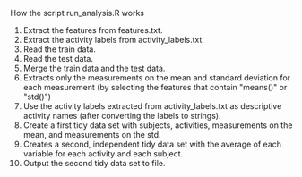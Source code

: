 How the script run_analysis.R works

1. Extract the features from features.txt.
2. Extract the activity labels from activity_labels.txt.
3. Read the train data.
4. Read the test data.
5. Merge the train data and the test data.
6. Extracts only the measurements on the mean and standard deviation for each measurement (by selecting the features that contain "means()" or "std()") 
7. Use the activity labels extracted from activity_labels.txt as descriptive activity names (after converting the labels to strings).
8. Create a first tidy data set with subjects, activities, measurements on the mean, and measurements on the std.
9. Creates a second, independent tidy data set with the average of each variable for each activity and each subject.
10. Output the second tidy data set to file.
